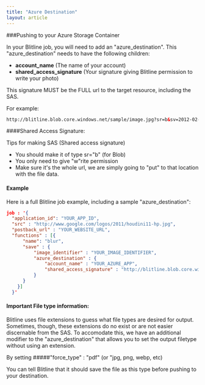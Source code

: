 ```yaml
---
title: "Azure Destination"
layout: article
---
```



###Pushing to your Azure Storage Container

In your Blitline job, you will need to add an "azure\_destination". This "azure\_destination" needs to have the following children:

- **account\_name** (The name of your account)
- **shared\_access_signature** (Your signature giving Blitline permission to write your photo)

This signature MUST be the FULL url to the target resource, including the SAS.

For example:
```html
http://blitline.blob.core.windows.net/sample/image.jpg?sr=b&sv=2012-02-12&st=2013-04-12T03%3A18%3A30Z&se=2013-04-12T04%3A18%3A30Z&sp=w&sig=Bte2hkkbwTT2sqlkkKLop2asByrE0sIfeesOwj7jNA5o%3D
```

####Shared Access Signature:

Tips for making SAS (Shared access signature)

- You should make it of type sr="b" (for Blob)
- You only need to give "w"rite permission
- Make sure it's the whole url, we are simply going to "put" to that location with the file data.

#### Example

Here is a full Blitline job example, including a sample "azure_destination":

```json
job : '{
  "application_id": "YOUR_APP_ID",
  "src" : "http://www.google.com/logos/2011/houdini11-hp.jpg",
  "postback_url" : "YOUR_WEBSITE_URL",
  "functions" : [{
      "name": "blur",
      "save" : {
          "image_identifier" : "YOUR_IMAGE_IDENTIFIER",
          "azure_destination" : {
              "account_name" : "YOUR_AZURE_APP",
              "shared_access_signature" : "http://blitline.blob.core.windows.net/sample/image.jpg?sr=b&sv=2012-02-12&st=2013-04-12T03%3A18%3A30Z&se=2013-04-12T04%3A18%3A30Z&sp=w&sig=Bte2hkkbwTT2sqlkkKLop2asByrE0sIfeesOwj7jNA5o%3D"
          }
      }
    }]
  }'
```

#### Important File type information:

Blitline uses file extensions to guess what file types are desired for output. Sometimes, though, these extensions do no exist or are not easier discernable from the SAS. To accomodate this, we have an additional modifier to the "azure\_destination" that allows you to set the output filetype without using an extension.

By setting
#####"force_type" : "pdf" (or "jpg, png, webp, etc)

You can tell Blitline that it should save the file as this type before pushing to your destination.